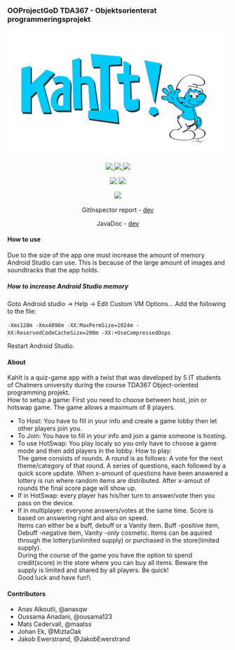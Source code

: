 ### OOProjectGoD TDA367 - Objektsorienterat programmeringsprojekt
<p align="center">
	<img src="https://raw.githubusercontent.com/MiztaOak/OOProjectGoD/master/Resources/KahIT-logo-vanligSmurf.png" alt="Harmony" width="512" />
</p>

<p align="center">
  <a href="../../issues">
    <img src="https://img.shields.io/github/issues/MiztaOak/OOProjectGoD"/>
  </a>
  <a href="../../pulls">
    <img src="https://img.shields.io/github/issues-pr/MiztaOak/OOProjectGoD"/>
  </a>
  <a href="../../pulls">
    <img src="https://img.shields.io/github/issues-pr-closed/MiztaOak/OOProjectGoD"/>
  </a>
</p>

<p align="center">
	<img src="https://img.shields.io/travis/MiztaOak/OOProjectGoD/master?label=build%20master"/>
	<img src="https://img.shields.io/travis/MiztaOak/OOProjectGoD/dev?label=build%20dev"/>
</p>

<p align="center">
  <a href="../../releases">
    <img src="https://img.shields.io/github/release/MiztaOak/OOProjectGoD"/>
  </a>
</p>

<p align="center">
  GitInspector report - 
	<a href="https://miztaoak.github.io/OOProjectGoD/">
		dev
	</a>
</p>

<p align="center">
  JavaDoc - 
	<a href="https://miztaoak.github.io/OOProjectGoD/JavaDoc/">
		dev
	</a>
</p>

#### How to use
Due to the size of the app one must increase the amount of memory Android Studio can use.
This is because of the large amount of images and soundtracks that the app holds.

##### How to increase Android Studio memory
Goto Android studio -> Help -> Edit Custom VM Options...
Add the following to the file:

`-Xms128m
-Xmx4096m
-XX:MaxPermSize=1024m
-XX:ReservedCodeCacheSize=200m
-XX:+UseCompressedOops`

Restart Android Studio.

#### About
KahIt is a quiz-game app with a twist that was developed by 5 IT students of Chalmers university during the course TDA367 Object-oriented programming projekt.\
How to setup a game: First you need to choose between host, join or hotswap game. The game allows a maximum of 8 players.
- To Host: You have to fill in your info and create a game lobby then let other players join you.
- To Join: You have to fill in your info and join a game someone is hosting.
- To use HotSwap: You play localy so you only have to choose a game mode and then add players in the lobby.
How to play:\
The game consists of rounds. A round is as follows: A vote for the next theme/category of that round. A series of questions, each followed by a quick score update. When x-amount of questions have been answered a lottery is run where random items are distributed. After x-amout of rounds the final score page will show up.
- If in HotSwap: every player has his/her turn to answer/vote then you pass on the device.
- If in multiplayer: everyone answers/votes at the same time. 
Score is based on answering right and also on speed.\
Items can either be a buff, debuff or a Vanity item. Buff -positive item, Debuff -negative item, Vanity -only cosmetic. Items can be aquired through the lottery(unlimited supply) or purchased in the store(limited supply).\
During the course of the game you have the option to spend credit(score) in the store where you can buy all items. Beware the supply is limited and shared by all players. Be quick!\
Good luck and have fun!\

#### Contributors
- Anas Alkoutli, @anasqw
- Oussama Anadani, @ousama123
- Mats Cedervall, @maatss
- Johan Ek, @MiztaOak
- Jakob Ewerstrand, @JakobEwerstrand
